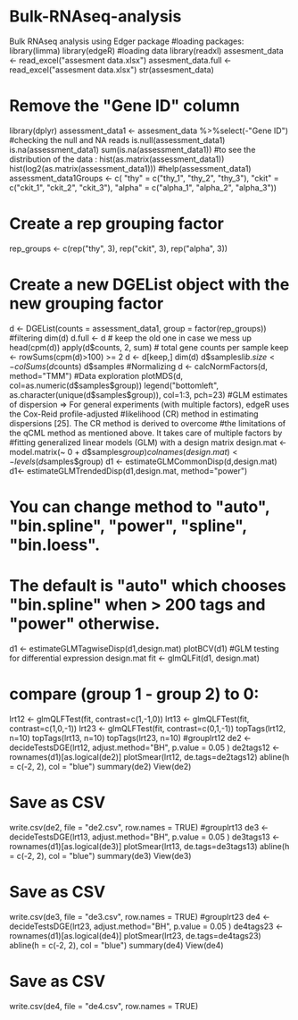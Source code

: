 # Bulk-RNAseq-analysis
Bulk RNAseq analysis using Edger package
#loading packages:
library(limma)
library(edgeR)
#loading data
library(readxl)
assesment_data <- read_excel("assesment data.xlsx")
assesment_data.full <- read_excel("assesment data.xlsx")
str(assesment_data)
# Remove the "Gene ID" column
library(dplyr)
assessment_data1 <- assesment_data %>%select(-"Gene ID")
#checking the null and NA reads
is.null(assessment_data1)
is.na(assessment_data1)
sum(is.na(assessment_data1))
#to see the distribution of the data :
hist(as.matrix(assessment_data1))
hist(log2(as.matrix(assessment_data1)))
#help(assessment_data1)
assessment_data1Groups <- c(
  "thy"   = c("thy_1", "thy_2", "thy_3"),
  "ckit"  = c("ckit_1", "ckit_2", "ckit_3"),
  "alpha" = c("alpha_1", "alpha_2", "alpha_3"))

# Create a rep grouping factor
rep_groups <- c(rep("thy", 3), 
                rep("ckit", 3), 
                rep("alpha", 3))

# Create a new DGEList object with the new grouping factor
d <- DGEList(counts = assessment_data1, 
             group = factor(rep_groups))
#filtering
dim(d)
d.full <- d # keep the old one in case we mess up
head(cpm(d))
apply(d$counts, 2, sum) # total gene counts per sample
keep <- rowSums(cpm(d)>100) >= 2
d <- d[keep,]
dim(d)
d$samples$lib.size <- colSums(d$counts)
d$samples
#Normalizing
d <- calcNormFactors(d, method="TMM")
#Data exploration
plotMDS(d, col=as.numeric(d$samples$group))
legend("bottomleft", as.character(unique(d$samples$group)), col=1:3, pch=23)
#GLM estimates of dispersion => For general experiments (with multiple factors), edgeR uses the Cox-Reid profile-adjusted
#likelihood (CR) method in estimating dispersions [25]. The CR method is derived to overcome
#the limitations of the qCML method as mentioned above. It takes care of multiple factors by
#fitting generalized linear models (GLM) with a design matrix
design.mat <- model.matrix(~ 0 + d$samples$group)
colnames(design.mat) <- levels(d$samples$group)
d1 <- estimateGLMCommonDisp(d,design.mat)
d1<- estimateGLMTrendedDisp(d1,design.mat, method="power")
# You can change method to "auto", "bin.spline", "power", "spline", "bin.loess".
# The default is "auto" which chooses "bin.spline" when > 200 tags and "power" otherwise.
d1 <- estimateGLMTagwiseDisp(d1,design.mat)
plotBCV(d1)
#GLM testing for differential expression
design.mat
fit <- glmQLFit(d1, design.mat)
# compare (group 1 - group 2) to 0:
lrt12 <- glmQLFTest(fit, contrast=c(1,-1,0))
lrt13 <- glmQLFTest(fit, contrast=c(1,0,-1))
lrt23 <- glmQLFTest(fit, contrast=c(0,1,-1))
topTags(lrt12, n=10)
topTags(lrt13, n=10)
topTags(lrt23, n=10)
#grouplrt12
de2 <- decideTestsDGE(lrt12, adjust.method="BH", p.value = 0.05 )
de2tags12 <- rownames(d1)[as.logical(de2)]
plotSmear(lrt12, de.tags=de2tags12)
abline(h = c(-2, 2), col = "blue")
summary(de2)
View(de2)
# Save as CSV
write.csv(de2, file = "de2.csv", row.names = TRUE)
#grouplrt13
de3 <- decideTestsDGE(lrt13, adjust.method="BH", p.value = 0.05 )
de3tags13 <- rownames(d1)[as.logical(de3)]
plotSmear(lrt13, de.tags=de3tags13)
abline(h = c(-2, 2), col = "blue")
summary(de3)
View(de3)
# Save as CSV
write.csv(de3, file = "de3.csv", row.names = TRUE)
#grouplrt23
de4 <- decideTestsDGE(lrt23, adjust.method="BH", p.value = 0.05 )
de4tags23 <- rownames(d1)[as.logical(de4)]
plotSmear(lrt23, de.tags=de4tags23)
abline(h = c(-2, 2), col = "blue")
summary(de4)
View(de4)
# Save as CSV
write.csv(de4, file = "de4.csv", row.names = TRUE)
